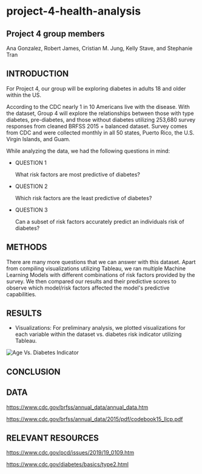 # project-4-health-analysis

## Project 4 group members
Ana Gonzalez, Robert James, Cristian M. Jung, Kelly Stave, and Stephanie Tran

## INTRODUCTION

For Project 4, our group will be exploring diabetes in adults 18 and older within the US.

According to the CDC nearly 1 in 10 Americans live with the disease. With the dataset, Group 4 will explore the relationships between those with type diabetes, pre-diabetes, and those without diabetes utilizing 253,680 survey responses from cleaned BRFSS 2015 + balanced dataset. Survey comes from CDC and were collected monthly in all 50 states, Puerto Rico, the U.S. Virgin Islands, and Guam. 

While analyzing the data, we had the following questions in mind:

* QUESTION 1

	What risk factors are most predictive of diabetes?

* QUESTION 2

	Which risk factors are the least predictive of diabetes?

* QUESTION 3

	Can a subset of risk factors accurately predict an individuals risk of diabetes?


## METHODS

There are many more questions that we can answer with this dataset. Apart from compiling visualizations utilizing Tableau, we ran multiple Machine Learning Models with different combinations of risk factors provided by the survey. We then compared our results and their predictive scores to observe which model/risk factors affected the model's predictive capabilities. 


## RESULTS

* Visualizations:
	For preliminary analysis, we plotted visualizations for each variable within the dataset vs. diabetes risk indicator utilizing Tableau.

![Age Vs. Diabetes Indicator](Cristian/Diabetes&Patient&Count&per&Variable&Ver.2/Age&Vs.&Diabetes&Indicator.png)

## CONCLUSION


## DATA
https://www.cdc.gov/brfss/annual_data/annual_data.htm

https://www.cdc.gov/brfss/annual_data/2015/pdf/codebook15_llcp.pdf

## RELEVANT RESOURCES
https://www.cdc.gov/pcd/issues/2019/19_0109.htm

https://www.cdc.gov/diabetes/basics/type2.html

